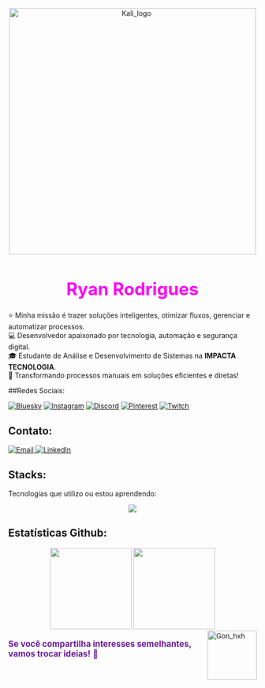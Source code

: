 <div align="center">
    <img src="https://imgur.com/SZc0iiK.png" width="500" alt="Kali_logo">
</div>

<h1 style="font-size: 2.5em; color: #FF00F6; text-align: center;">Ryan Rodrigues </h1>

⭐ Minha missão é trazer soluções inteligentes, otimizar fluxos, gerenciar e automatizar processos.  
💻 Desenvolvedor apaixonado por tecnologia, automação e segurança digital.  
🎓 Estudante de Análise e Desenvolvimento de Sistemas na **IMPACTA TECNOLOGIA**.  
🚀 Transformando processos manuais em soluções eficientes e diretas!  

##Redes Sociais:

[![Bluesky](https://img.shields.io/badge/bluesky-000000?style=for-the-badge&logo=bluesky&logoColor=00FF7F)](https://bsky.app/profile/ryankali.bsky.social) 
[![Instagram](https://img.shields.io/badge/Instagram-000000.svg?logo=Instagram&logoColor=00FF7F)](https://instagram.com/ryanrodriguexs) 
[![Discord](https://img.shields.io/badge/Discord-000000.svg?logo=discord&logoColor=00FF7F)](https://discord.gg/gibrasil) 
[![Pinterest](https://img.shields.io/badge/Pinterest-000000.svg?logo=Pinterest&logoColor=00FF7F)](https://pinterest.com/ryangame2005) 
[![Twitch](https://img.shields.io/badge/Twitch-000000.svg?logo=Twitch&logoColor=00FF7F)](https://twitch.tv/ryan_osamu) 

## Contato:
<p align="static">
    <a href="mailto:yryurodriguess@gmail.com">
        <img src="https://img.shields.io/badge/Email-000000.svg?logo=gmail&logoColor=00FF7F" alt="Email"/>
    </a>
    <a href="https://www.linkedin.com/in/ryan-rodrigues-592a27313">
        <img src="https://img.shields.io/badge/LinkedIn-000000.svg?logo=linkedin&logoColor=00FF7F" alt="LinkedIn"/>
    </a>
</p>

## Stacks:
<p> Tecnologias que utilizo ou estou aprendendo: </p> 
<p align="center">
    <img src="https://skillicons.dev/icons?i=vscode,python,js,nodejs,react,html,css,git,github,bootstrap,aws,mysql" />
</p>
   
<div align="status">
    
## Estatísticas Github:

<div align="center">
    <!-- Estatísticas Gerais -->
    <img src="https://github-readme-stats.vercel.app/api?username=Ryanditko&theme=dark&hide_border=false&include_all_commits=true&count_private=true&show_icons=true&bg_color=000000&title_color=00FF7F&text_color=FFFFFF&hide=contribs" height="165"/> 

<img src="https://github-readme-stats.vercel.app/api/top-langs/?username=Ryanditko&layout=compact&theme=dark&hide_border=false&bg_color=000000&title_color=0effa3&text_color=FFFFFF" height="165"/>
</div>

 <img align="right" src="https://imgur.com/FaTOxix.png" alt="Gon_hxh" align="right" style="min-width: 100px; max-width: 100px; width: 100px;">

<div style="display: flex; justify-content: space-between; align-items: center;">
  <p style="font-size: 1.2em; color: #6a1b9a; flex: 1;">
   <strong>Se você compartilha interesses semelhantes, vamos trocar ideias!</strong> 📗
  </p>
</div>
